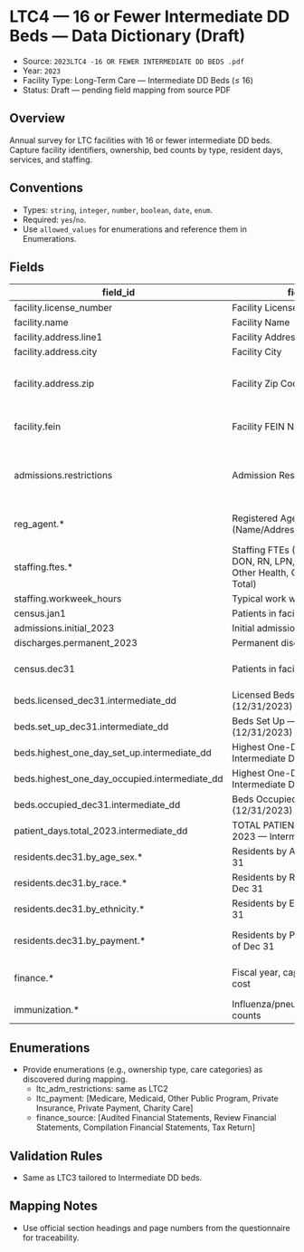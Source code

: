 # LTC4 — 16 or Fewer Intermediate DD Beds — Data Dictionary (Draft)

- Source: `2023LTC4 -16 OR FEWER INTERMEDIATE DD BEDS .pdf`
- Year: `2023`
- Facility Type: Long-Term Care — Intermediate DD Beds (≤ 16)
- Status: Draft — pending field mapping from source PDF

## Overview

Annual survey for LTC facilities with 16 or fewer intermediate DD beds. Capture facility identifiers, ownership, bed counts by type, resident days, services, and staffing.

## Conventions

- Types: `string`, `integer`, `number`, `boolean`, `date`, `enum`.
- Required: `yes`/`no`.
- Use `allowed_values` for enumerations and reference them in Enumerations.

## Fields

| field_id | field_label | field_name | type | required | allowed_values | format | unit | section/page | notes |
|---|---|---|---|---|---|---|---|---|---|
| facility.license_number | Facility License Number | license_number | string | yes |  |  |  | Sec I p.2 |  |
| facility.name | Facility Name | facility_name | string | yes |  |  |  | Sec I p.2 |  |
| facility.address.line1 | Facility Address | address_line1 | string | yes |  |  |  | Sec I p.2 |  |
| facility.address.city | Facility City | address_city | string | yes |  |  |  | Sec I p.2 |  |
| facility.address.zip | Facility Zip Code | address_zip | string | yes |  | ^\d{5}(-\d{4})?$ |  | Sec I p.2 |  |
| facility.fein | Facility FEIN Number | fein | string | yes |  | ^\d{2}-\d{7}$ |  | Sec I p.2 |  |
| admissions.restrictions | Admission Restrictions | admission_restrictions | array | yes | ltc_adm_restrictions |  |  | Sec I p.2 | Multi-select; include None Applicable |
| reg_agent.* | Registered Agent (Name/Address/CityStateZip/Phone) | reg_agent_* | string | conditional |  |  |  | Sec I p.2 | Required if ownership requires RA |
| staffing.ftes.* | Staffing FTEs (Admin, Physicians, DON, RN, LPN, Certified Aides, Other Health, Other Non-Health, Total) | fte_* | number | yes |  |  | FTE | Sec I p.3 | Total auto |
| staffing.workweek_hours | Typical work week hours (full-time) | workweek_hours | integer | yes |  |  | hours | Sec I p.3 |  |
| census.jan1 | Patients in facility on Jan 1, 2023 | census_jan1 | integer | yes |  |  | patients | Sec I p.3 |  |
| admissions.initial_2023 | Initial admissions during 2023 | admissions_initial | integer | yes |  |  | admissions | Sec I p.3 |  |
| discharges.permanent_2023 | Permanent discharges during 2023 | discharges_permanent | integer | yes |  |  | discharges | Sec I p.3 |  |
| census.dec31 | Patients in facility on Dec 31, 2023 | census_dec31 | integer | auto |  |  | patients | Sec I p.3 | Calculated per instructions |
| beds.licensed_dec31.intermediate_dd | Licensed Beds — Intermediate DD (12/31/2023) | beds_licensed_idd | integer | yes |  |  | beds | Sec I p.4 |  |
| beds.set_up_dec31.intermediate_dd | Beds Set Up — Intermediate DD (12/31/2023) | beds_setup_idd | integer | yes |  |  | beds | Sec I p.4 |  |
| beds.highest_one_day_set_up.intermediate_dd | Highest One-Day Beds Set Up — Intermediate DD | beds_peak_setup_idd | integer | yes |  |  | beds | Sec I p.4 |  |
| beds.highest_one_day_occupied.intermediate_dd | Highest One-Day Beds Occupied — Intermediate DD | beds_peak_occupied_idd | integer | yes |  |  | beds | Sec I p.4 |  |
| beds.occupied_dec31.intermediate_dd | Beds Occupied — Intermediate DD (12/31/2023) | beds_occupied_idd | integer | yes |  |  | beds | Sec I p.4 |  |
| patient_days.total_2023.intermediate_dd | TOTAL PATIENT DAYS OF CARE 2023 — Intermediate DD | days_total_idd | integer | yes |  |  | days | Sec I p.4 |  |
| residents.dec31.by_age_sex.* | Residents by Age/Sex — as of Dec 31 | residents_age_sex_* | integer | yes |  |  | patients | Sec I p.4 | Age bands as listed |
| residents.dec31.by_race.* | Residents by Racial Group — as of Dec 31 | residents_race_* | integer | yes |  |  | patients | Sec I p.5 |  |
| residents.dec31.by_ethnicity.* | Residents by Ethnicity — as of Dec 31 | residents_eth_* | integer | yes |  |  | patients | Sec I p.5 |  |
| residents.dec31.by_payment.* | Residents by Primary Payment — as of Dec 31 | residents_pay_* | integer | yes | ltc_payment |  | patients | Sec I p.5 | Includes Charity Care |
| finance.* | Fiscal year, capex, revenues, charity cost | finance_* |  |  |  |  |  | Sec II p.7-8 | Same structure as LTC2 |
| immunization.* | Influenza/pneumonia policies and counts | immun_* |  |  |  |  |  | Sec III p.9 | Same as LTC2 |

## Enumerations

- Provide enumerations (e.g., ownership type, care categories) as discovered during mapping.
  - ltc_adm_restrictions: same as LTC2
  - ltc_payment: [Medicare, Medicaid, Other Public Program, Private Insurance, Private Payment, Charity Care]
  - finance_source: [Audited Financial Statements, Review Financial Statements, Compilation Financial Statements, Tax Return]

## Validation Rules

- Same as LTC3 tailored to Intermediate DD beds.

## Mapping Notes

- Use official section headings and page numbers from the questionnaire for traceability.
